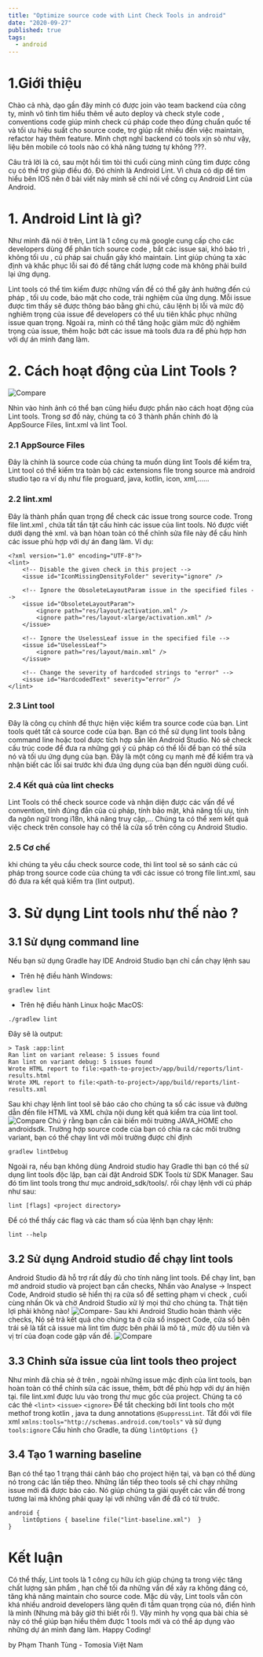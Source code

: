 ```yaml
---
title: "Optimize source code with Lint Check Tools in android"
date: "2020-09-27"
published: true
tags:
  - android
---
```


# 1.Giới thiệu
Chào cả nhà, dạo gần đây mình có được join vào team backend của công ty, mình vô tình tìm hiểu thêm về auto deploy và check style code , conventions code giúp mình check cú pháp code theo đúng chuẩn quốc tế và tối ưu hiệu suất cho source code, trợ giúp rất nhiều đến việc maintain, refactor hay thêm feature. Mình chợt nghĩ backend có tools xịn sò như vậy, liệu bên mobile có tools nào có khả năng tương tự không ???. 

Câu trả lời là có, sau một hồi tìm tòi thì cuối cùng mình cũng tìm được công cụ có thể trợ giúp điều đó. Đó chính là Android Lint. Vì chưa có dịp để tìm hiểu bên IOS nên ở bài viết này mình sẽ chỉ nói về công cụ Android Lint của Android.

# 1. Android Lint là gì?
Như mình đã nói ở trên, Lint là 1 công cụ mà google cung cấp cho các developers dùng để phân tích source code , bắt các issue sai, khó bảo trì , không tối ưu , cú pháp sai chuẩn gây khó maintain. Lint giúp chúng ta xác định và khắc phục lỗi sai đó để tăng chất lượng code mà không phải build lại ứng dụng. 

Lint tools có thể tìm kiếm được những vấn đề có thể gây ảnh hưởng đến cú pháp , tối ưu code, bảo mật cho code, trải nghiệm của ứng dụng. Mỗi issue được tìm thấy sẽ được thông báo bằng ghi chú, câu lệnh bị lỗi và mức độ nghiêm trọng của issue để developers có thể ưu tiên khắc phục những issue quan trọng. Ngoài ra, mình có thể tăng hoặc giảm mức độ nghiêm trọng của issue, thêm hoặc bớt các issue mà tools đưa ra để phù hợp hơn với dự án mình đang làm.

# 2. Cách hoạt động của Lint Tools ?

![Compare](https://developer.android.com/studio/images/write/lint.png)

Nhìn vào hình ảnh có thể bạn cũng hiểu được phần nào cách hoạt động của Lint tools. Trong sơ đồ này, chúng ta có 3 thành phần chính đó là AppSource Files, lint.xml và lint Tool.

### 2.1 AppSource Files
Đây là chính là source code của chúng ta muốn dùng lint Tools để kiểm tra, Lint tool có thể kiểm tra toàn bộ các extensions file trong source mà android studio tạo ra  ví dụ như file proguard, java, kotlin, icon, xml,......

### 2.2 lint.xml
Đây là thành phần quan trọng để check các issue trong source code. Trong file lint.xml , chứa tất tần tật cấu hình các issue của lint tools. Nó được viết dưới dạng thẻ xml. và bạn hòan toàn có thể chỉnh sửa file này để cấu hình các issue phù hợp với dự án đang làm. Ví dụ:
```
<?xml version="1.0" encoding="UTF-8"?>
<lint>
    <!-- Disable the given check in this project -->
    <issue id="IconMissingDensityFolder" severity="ignore" />

    <!-- Ignore the ObsoleteLayoutParam issue in the specified files -->
    <issue id="ObsoleteLayoutParam">
        <ignore path="res/layout/activation.xml" />
        <ignore path="res/layout-xlarge/activation.xml" />
    </issue>

    <!-- Ignore the UselessLeaf issue in the specified file -->
    <issue id="UselessLeaf">
        <ignore path="res/layout/main.xml" />
    </issue>

    <!-- Change the severity of hardcoded strings to "error" -->
    <issue id="HardcodedText" severity="error" />
</lint>
```
### 2.3 Lint tool
Đây là công cụ chính để thực hiện việc kiểm tra source code của bạn. Lint tools quét tất cả source code của bạn. Bạn có thể sử dụng lint tools bằng command line hoặc tool được tích hợp sẵn lên Android Studio. Nó sẽ check cấu trúc code để đưa ra những gợi ý cú pháp có thể lỗi để bạn có thể sửa nó và tối ưu ứng dụng của bạn. Đây là một công cụ mạnh mẽ để kiểm tra và nhận biết các lỗi sai trước khi đưa ứng dụng của bạn đến người dùng cuối.

### 2.4 Kết quả của lint checks
Lint Tools có thể check source code và nhận diện được các vấn đề về convention, tính đúng đắn của cú pháp, tính bảo mật, khả năng tối ưu, tính đa ngôn ngữ trong i18n, khả năng truy cập,...
Chúng ta có thể xem kết quả việc check trên console hay có thể là cửa sổ trên công cụ Android Studio.

### 2.5 Cơ chế

khi chúng ta yêu cầu check source code, thì lint tool sẽ so sánh các cú pháp trong source code của chúng ta với các issue có trong file lint.xml, sau đó đưa ra kết quả kiểm tra (lint output).

# 3. Sử dụng Lint tools như thế nào ?

## 3.1 Sử dụng command line
Nếu bạn sử dụng Gradle hay IDE Android Studio bạn chỉ cần chạy lệnh sau
- Trên hệ điều hành Windows:
```
gradlew lint
```
- Trên hệ điều hành Linux hoặc MacOS:
```
./gradlew lint
```
Đây sẽ là output:
```
> Task :app:lint
Ran lint on variant release: 5 issues found
Ran lint on variant debug: 5 issues found
Wrote HTML report to file:<path-to-project>/app/build/reports/lint-results.html
Wrote XML report to file:<path-to-project>/app/build/reports/lint-results.xml
```
Sau khi chạy lệnh lint tool sẽ báo cáo cho chúng ta số các issue và đường dẫn đến file HTML và XML chứa nội dung kết quả kiểm tra của lint tool.
![Compare](https://developer.android.com/studio/images/write/html_lint_report.png)
Chú ý rằng bạn cần cài biến môi trường JAVA_HOME cho androidsdk.
Trường hợp source code của bạn có chia ra các môi trường variant, bạn có thể chạy lint với môi trường được chỉ định
```
gradlew lintDebug
```
Ngoài ra, nếu bạn không dùng Android studio hay Gradle thì bạn có thể sử dụng lint tools độc lập, bạn cài đặt Android SDK Tools từ SDK Manager. Sau đó tìm lint tools trong thư mục android_sdk/tools/. rồi chạy lệnh với cú pháp như sau:
```
lint [flags] <project directory>
```
Để có thể thấy các flag và các tham số của lệnh bạn chạy lệnh:
```
lint --help
```
## 3.2 Sử dụng Android studio để chạy lint tools
Android Studio đã hỗ trợ rất đầy đủ cho tính năng lint tools. Để chạy lint, bạn mở android studio và project bạn cần checks, Nhấn vào Analyse -> Inspect Code, Android studio sẽ hiển thị ra cửa sổ để setting phạm vi check , cuối cùng nhấn Ok và chờ Android Studio xử lý mọi thứ cho chúng ta. Thật tiện lợi phải không nào!
![Compare](https://developer.android.com/studio/images/write/chooseinspectionscope_2x.png)- Sau khi Android Studio hoàn thành việc checks, Nó sẽ trả kết quả cho chúng ta ở cửa sổ inspect Code, cửa sổ bên trái sẽ là tất cả issue mà lint tìm được bên phải là mô tả , mức độ ưu tiên và vị trí của đoạn code gặp vấn đề.
![Compare](https://developer.android.com/studio/images/write/inspectandfix_2x.png)
## 3.3 Chỉnh sửa issue của lint tools theo project
Như mình đã chia sẻ ở trên , ngoài những issue mặc định của lint tools, bạn hoàn toàn có thể chỉnh sửa các issue, thêm, bớt để phù hợp với dự án hiện tại. file lint.xml được lưu vào trong  thư mục gốc của project.
Chúng ta có các thẻ `<lint>` `<issue>` `<ignore>` 
Để tắt checking bởi lint tools cho một methof trong kotlin , java ta dung annotations `@SuppressLint`. Tắt đối với file xml `xmlns:tools="http://schemas.android.com/tools"` và sử dụng `tools:ignore`
Cấu hình cho Gradle, ta dùng `lintOptions {}`
## 3.4 Tạo 1 warning baseline
Bạn có thể tạo 1 trạng thái cảnh báo cho project hiện tại, và bạn có thể dùng nó trong các lần tiếp theo. Những lần tiếp theo tools sẽ chỉ chạy những issue mới đã được báo cáo. Nó giúp chúng ta giải quyết các vấn đề trong tương lai mà không phải quay lại với những vấn đề đã có từ trước.
```
android { 
	lintOptions { baseline file("lint-baseline.xml")  }  
}
```
# Kết luận
Có thể thấy, Lint tools là 1 công cụ hữu ích giúp chúng ta trong việc tăng chất lượng sản phẩm , hạn chế tối đa những vấn đề xảy ra không đáng có, tăng khả năng maintain cho source code. Mặc dù vậy, Lint tools vẫn còn khá nhiều android developers lãng quên đi tầm quan trọng của nó, điển hình là mình (Nhưng mà bây giờ thì biết rồi !). Vậy mình hy vọng qua bài chia sẻ này có thể giúp bạn hiểu thêm được 1 tools mới và có thể áp dụng vào những dự án mình đang làm. Happy Coding!

by Phạm Thanh Tùng - Tomosia Việt Nam

